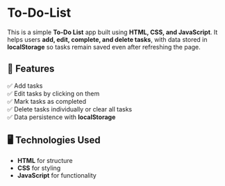 # To-Do-List
This is a simple **To-Do List** app built using **HTML, CSS, and JavaScript**.   It helps users **add, edit, complete, and delete tasks**, with data stored in **localStorage** so tasks remain saved even after refreshing the page.

## 🚀 Features
✅ Add tasks  
✅ Edit tasks by clicking on them  
✅ Mark tasks as completed  
✅ Delete tasks individually or clear all tasks  
✅ Data persistence with **localStorage**  

## 🖥️ Technologies Used
- **HTML** for structure  
- **CSS** for styling  
- **JavaScript** for functionality 
